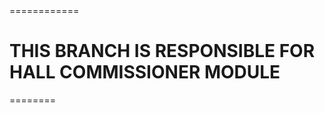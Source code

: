 <html>
============ <h1> THIS BRANCH IS RESPONSIBLE FOR HALL COMMISSIONER MODULE </h1>========

</html>
